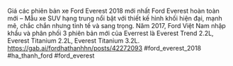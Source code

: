 
Giá các phiên bản xe Ford Everest 2018 mới nhất
Ford Everest hoàn toàn mới – Mẫu xe SUV hạng trung nổi bật với thiết kế hình khối hiện đại, mạnh mẽ, chắc chắn nhưng tinh tế và sang trọng. Năm 2017, Ford Việt Nam nhập khẩu và phân phối 3 phiên bản mới của Everrest là Everest Trend 2.2L, Everest Titanium 2.2L, Everest Titanium 3.2L.
https://gab.ai/fordhathanhhn/posts/42272093
#ford_everest_2018 #ha_thanh_ford #ford_everest
